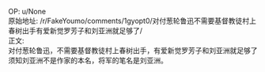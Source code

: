 
OP: u/None  
原始地址: /r/FakeYoumo/comments/1gyopt0/对付葱轮鲁迅不需要基督教徒村上春树出手有爱新觉罗芳子和刘亚洲就足够了/  
正文:  
对付葱轮鲁迅，不需要基督教徒村上春树出手，有爱新觉罗芳子和刘亚洲就足够了  
须知刘亚洲不是作家的本名，将军的笔名是刘亚洲。
